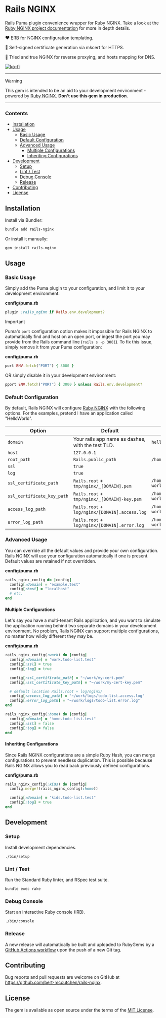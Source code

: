 # Rails NGINX

Rails Puma plugin convenience wrapper for Ruby NGINX. Take a look at the [Ruby NGINX project documentation](https://github.com/bert-mccutchen/ruby-nginx) for more in depth details.

:heart: ERB for NGINX configuration templating.

:yellow_heart: Self-signed certificate generation via mkcert for HTTPS.

:green_heart: Tried and true NGINX for reverse proxying, and hosts mapping for DNS.

[![ko-fi](https://ko-fi.com/img/githubbutton_sm.svg)](https://ko-fi.com/M4M76DVZR)

---

> [!WARNING]
>This gem is intended to be an aid to your development environment - powered by [Ruby NGINX](https://github.com/bert-mccutchen/ruby-nginx). **Don't use this gem in production.**

---

### Contents

- [Installation](#installation)
- [Usage](#usage)
  - [Basic Usage](#basic-usage)
  - [Default Configuration](#default-configuration)
  - [Advanced Usage](#advanced-usage)
    - [Multiple Configurations](#multiple-configurations)
    - [Inheriting Configurations](#inheriting-configurations)
- [Development](#development)
  - [Setup](#setup)
  - [Lint / Test](#lint--test)
  - [Debug Console](#debug-console)
  - [Release](#release)
- [Contributing](#contributing)
- [License](#license)

## Installation

Install via Bundler:
```bash
bundle add rails-nginx
```

Or install it manually:
```bash
gem install rails-nginx
```

## Usage

### Basic Usage

Simply add the Puma plugin to your configuration, and limit it to your development environment.

**config/puma.rb**
```ruby
plugin :rails_nginx if Rails.env.development?
```

> [!IMPORTANT]
> Puma's `port` configuration option makes it impossible for Rails NGINX to automatically find and host on an open port, or ingest the port you may provide from the Rails command line (`rails s -p 3001`). To fix this issue, simply remove it from your Puma configuration:
>
> **config/puma.rb**
> ```ruby
> port ENV.fetch("PORT") { 3000 }
> ```
>
> OR simply disable it in your development environment:
> ```ruby
> pport ENV.fetch("PORT") { 3000 } unless Rails.env.development?
> ```

### Default Configuration
By default, Rails NGINX will configure [Ruby NGINX](https://github.com/bert-mccutchen/ruby-nginx) with the following options. For the examples, pretend I have an application called "HelloWorld".

| Option | Default | Example |
|---|---|---|
| `domain` | Your rails app name as dashes, with the test TLD. | `hello-world.test` |
| `host` | `127.0.0.1` | |
| `root_path` | `Rails.public_path` | `/home/bert/hello_world/public` |
| `ssl` | `true` | |
| `log` | `true` | |
| `ssl_certificate_path` | `Rails.root` + `tmp/nginx/_[DOMAIN].pem` | `/home/bert/hello_world/tmp/nginx/_hello-world.test.pem` |
| `ssl_certificate_key_path` | `Rails.root` + `tmp/nginx/_[DOMAIN]-key.pem` | `/home/bert/hello_world/tmp/nginx/_hello-world.test-key.pem` |
| `access_log_path` | `Rails.root` + `log/nginx/[DOMAIN].access.log` | `/home/bert/hello_world/log/hello-world.test.access.log` |
| `error_log_path` | `Rails.root` + `log/nginx/[DOMAIN].error.log` | `/home/bert/hello_world/log/hello-world.test.error.log` |

### Advanced Usage

You can override all the default values and provide your own configuration. Rails NGINX will use your configuration automatically if one is present. Default values are retained if not overridden.

**config/puma.rb**
```ruby
rails_nginx_config do |config|
  config[:domain] = "example.test"
  config[:host] = "localhost"
  # etc.
end
```

#### Multiple Configurations

Let's say you have a multi-tenant Rails application, and you want to simulate the application running behind two separate domains in your development environment. No problem, Rails NGINX can support multiple configurations, no matter how wildly different they may be.

**config/puma.rb**
```ruby
rails_nginx_config(:work) do |config|
  config[:domain] = "work.todo-list.test"
  config[:ssl] = true
  config[:log] = true

  config[:ssl_certificate_path] = "~/work/my-cert.pem"
  config[:ssl_certificate_key_path] = "~/work/my-cert-key.pem"

  # default location Rails.root + log/nginx/
  config[:access_log_path] = "~/work/logs/todo-list.access.log"
  config[:error_log_path] = "~/work/logs/todo-list.error.log"
end

rails_nginx_config(:home) do |config|
  config[:domain] = "home.todo-list.test"
  config[:ssl] = false
  config[:log] = false
end
```

#### Inheriting Configurations

Since Rails NGINX configurations are a simple Ruby Hash, you can merge configurations to prevent needless duplication. This is possible because Rails NGINX allows you to read back previously defined configurations.

**config/puma.rb**
```ruby
rails_nginx_config(:kids) do |config|
  config.merge!(rails_nginx_config(:home))

  config[:domain] = "kids.todo-list.test"
  config[:log] = true
end
```

## Development

### Setup

Install development dependencies.
```
./bin/setup
```

### Lint / Test

Run the Standard Ruby linter, and RSpec test suite.
```
bundle exec rake
```

### Debug Console

Start an interactive Ruby console (IRB).
```
./bin/console
```

### Release

A new release will automatically be built and uploaded to RubyGems by a [GitHub Actions workflow](./.github/workflows/gem-push.yml) upon the push of a new Git tag.


## Contributing

Bug reports and pull requests are welcome on GitHub at https://github.com/bert-mccutchen/rails-nginx.

## License

The gem is available as open source under the terms of the [MIT License](https://opensource.org/licenses/MIT).
